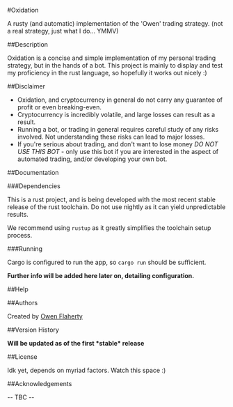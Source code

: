 #Oxidation

A rusty (and automatic) implementation of the 'Owen' trading strategy. (not a
real strategy, just what I do... YMMV)

##Description

Oxidation is a concise and simple implementation of my personal trading
strategy, but in the hands of a bot. This project is mainly to display and test
my proficiency in the rust language, so hopefully it works out nicely :)

##Disclaimer
 
- Oxidation, and cryptocurrency in general do not carry any guarantee of profit or even breaking-even.
- Cryptocurrency is incredibly volatile, and large losses can result as a 
  result.
- Running a bot, or trading in general requires careful study of any risks
  involved. Not understanding these risks can lead to major losses.
- If you're serious about trading, and don't want to lose money *DO NOT USE
  THIS BOT* - only use this bot if you are interested in the aspect of
  automated trading, and/or developing your own bot.

##Documentation

###Dependencies

This is a rust project, and is being developed with the most recent stable
release of the rust toolchain. Do not use nightly as it can yield unpredictable
results.

We recommend using `rustup` as it greatly simplifies the toolchain setup
process.

###Running

Cargo is configured to run the app, so `cargo run` should be sufficient.

**Further info will be added here later on, detailing configuration.**

##Help

##Authors

Created by [Owen Flaherty](https://github.com/hertyxyz)

##Version History

**Will be updated as of the first \*stable\* release**

##License

Idk yet, depends on myriad factors. Watch this space :)

##Acknowledgements

-- TBC --